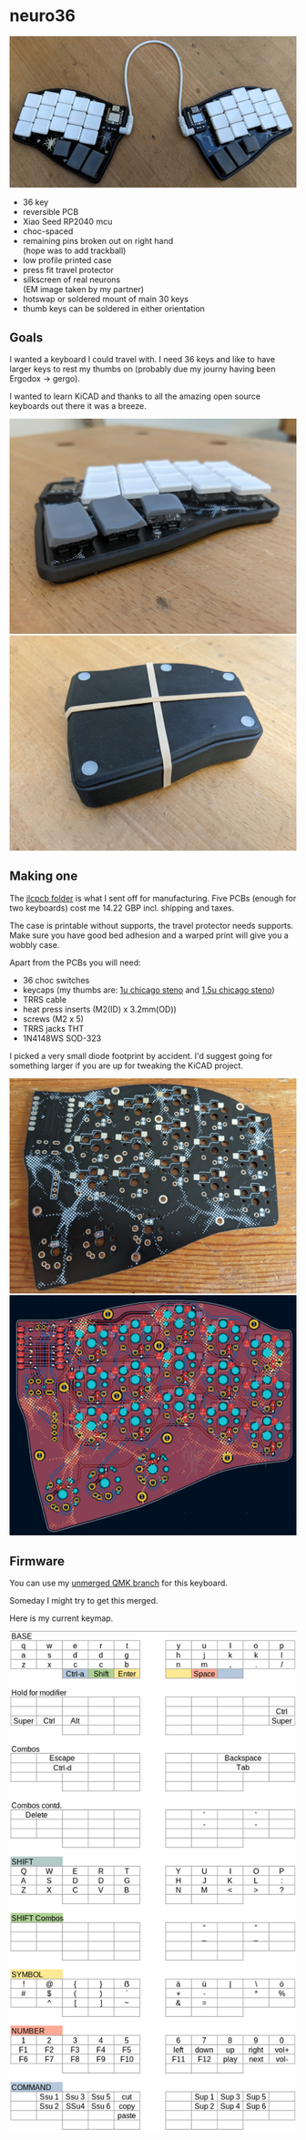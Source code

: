 # neuro36

![top down image of neuro36 split keyboard](./img/complete.jpg)

- 36 key
- reversible PCB
- Xiao Seed RP2040 mcu
- choc-spaced
- remaining pins broken out on right hand  
  (hope was to add trackball)
- low profile printed case
- press fit travel protector
- silkscreen of real neurons  
  (EM image taken by my partner)
- hotswap or soldered mount of main 30 keys
- thumb keys can be soldered in either orientation

## Goals

I wanted a keyboard I could travel with. I need 36 keys and like to have larger keys to rest my thumbs on (probably due my journy having been Ergodox -> gergo).

I wanted to learn KiCAD and thanks to all the amazing open source keyboards out there it was a breeze.

![case close up](img/in-case.jpg)
![case](img/case.jpg)

## Making one

The [jlcpcb folder](/jlcpcb/) is what I sent off for manufacturing.
Five PCBs (enough for two keyboards) cost me 14.22 GBP incl. shipping and taxes.

The case is printable without supports, the travel protector needs supports. Make sure you have good bed adhesion and a warped print will give you a wobbly case.

Apart from the PCBs you will need:

- 36 choc switches
- keycaps (my thumbs are: [1u chicago steno](https://www.printables.com/model/158865-chicago-steno-low-profile-keycaps-kailh-choc/files#preview:file-oSJYS) and [1.5u chicago steno](https://www.printables.com/model/235527-thumb-15u-90deg-rotated-stem-fixed#preview:file-UjejR))
- TRRS cable
- heat press inserts (M2(ID) x 3.2mm(OD))
- screws (M2 x 5)
- TRRS jacks THT
- 1N4148WS SOD-323

I picked a very small diode footprint by accident. I'd suggest going for something larger if you are up for tweaking the KiCAD project.

![neurons on pcb](img/PCB-real.jpg)
![PCB in kicad](img/PCB-cad.png)

## Firmware

You can use my [unmerged QMK branch](https://github.com/erkannt/qmk_firmware/tree/neuro36/keyboards/neuro36) for this keyboard.

Someday I might try to get this merged.

Here is my current keymap.

![keymap](img/keymap.png)




